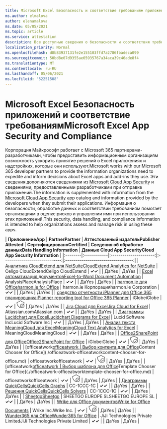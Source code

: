 ```yaml
---
title: Microsoft Excel Безопасность и соответствие требованиям приложения — все приложения
ms.author: elmalova
author: elenamalova
ms.date: 05/05/2021
ms.topic: article
ms.service: attestation
description: Все доступные сведения о безопасности и соответствия требованиям для всех Microsoft Excel приложений.
localization_priority: Normal
ms.openlocfilehash: d8b83937131fe2e155103ffd7a2786fbadeca099
ms.sourcegitcommit: 50bd8e07d9355ae65935767a34aca39c46ade8f4
ms.translationtype: MT
ms.contentlocale: ru-RU
ms.lasthandoff: 05/06/2021
ms.locfileid: "52251508"
---
```

# <a name="microsoft-excel-app-security-and-compliance"></a><span data-ttu-id="129d0-103">Microsoft Excel Безопасность приложений и соответствие требованиям</span><span class="sxs-lookup"><span data-stu-id="129d0-103">Microsoft Excel App Security and Compliance</span></span>

<span data-ttu-id="129d0-104">Корпорация Майкрософт работает с Microsoft 365 партнерами-разработчиками, чтобы предоставить информационным организациям возможность ускорить принятие решений о Excel приложениях и надстройких, которые они используют.</span><span class="sxs-lookup"><span data-stu-id="129d0-104">Microsoft works with our Microsoft 365 developer partners to provide the information organizations need to expedite and inform decisions about Excel apps and add-ins they use.</span></span> <span data-ttu-id="129d0-105">Эти сведения дополняются сведениями из [Microsoft Cloud App Security](https://www.microsoft.com/en-us/enterprise-mobility-security/cloud-app-security) и сведениями, предоставленными разработчиками при отправке приложений.</span><span class="sxs-lookup"><span data-stu-id="129d0-105">The information is supplemented with information from the [Microsoft Cloud App Security](https://www.microsoft.com/en-us/enterprise-mobility-security/cloud-app-security) app catalog and information provided by the developers when they submit their applications.</span></span> <span data-ttu-id="129d0-106">Информация о безопасности, обработке данных и соответствии требованиям помогает организациям в оценке рисков и управлении ими при использовании этих приложений.</span><span class="sxs-lookup"><span data-stu-id="129d0-106">This security, data handling, and compliance information is intended to help organizations assess and manage risk in using these apps.</span></span>

| <span data-ttu-id="129d0-107">**Приложение**</span><span class="sxs-lookup"><span data-stu-id="129d0-107">**App**</span></span> | <span data-ttu-id="129d0-108">**Partner**</span><span class="sxs-lookup"><span data-stu-id="129d0-108">**Partner**</span></span> | <span data-ttu-id="129d0-109">**Аттестованный издатель**</span><span class="sxs-lookup"><span data-stu-id="129d0-109">**Publisher Attested**</span></span> | <span data-ttu-id="129d0-110">**Сертифицировано**</span><span class="sxs-lookup"><span data-stu-id="129d0-110">**Certified**</span></span> | <span data-ttu-id="129d0-111">**Сведения об обработке данных**</span><span class="sxs-lookup"><span data-stu-id="129d0-111">**Data Handling Information**</span></span> | <span data-ttu-id="129d0-112">**Данные Cloud App Security**</span><span class="sxs-lookup"><span data-stu-id="129d0-112">**Cloud App Security Information**</span></span> |
|:--------|:------------|:----------------------:|:-----------------------------:|:----------------------------------:|
| [<span data-ttu-id="129d0-113">Аналитика CloudExtend для NetSuite</span><span class="sxs-lookup"><span data-stu-id="129d0-113">CloudExtend Analytics for NetSuite</span></span>](./celigo-cloudextend-analytics-for-netsuite.md) | <span data-ttu-id="129d0-114">Celigo CloudExtend</span><span class="sxs-lookup"><span data-stu-id="129d0-114">Celigo CloudExtend</span></span> | <span data-ttu-id="129d0-115">**✓**</span><span class="sxs-lookup"><span data-stu-id="129d0-115">**✓**</span></span> |  | <span data-ttu-id="129d0-116">Да</span><span class="sxs-lookup"><span data-stu-id="129d0-116">Yes</span></span> | <span data-ttu-id="129d0-117">Да</span><span class="sxs-lookup"><span data-stu-id="129d0-117">Yes</span></span> |
| [<span data-ttu-id="129d0-118">Excel автоматизация документов</span><span class="sxs-lookup"><span data-stu-id="129d0-118">Excel-to-Word Document Automation</span></span>](./analysisplace-excel-to-word-document-automation.md) | <span data-ttu-id="129d0-119">AnalysisPlace</span><span class="sxs-lookup"><span data-stu-id="129d0-119">AnalysisPlace</span></span> | <span data-ttu-id="129d0-120">**✓**</span><span class="sxs-lookup"><span data-stu-id="129d0-120">**✓**</span></span> |  | <span data-ttu-id="129d0-121">Да</span><span class="sxs-lookup"><span data-stu-id="129d0-121">Yes</span></span> | <span data-ttu-id="129d0-122">Да</span><span class="sxs-lookup"><span data-stu-id="129d0-122">Yes</span></span> |
| [<span data-ttu-id="129d0-123">harmon.ie для Office</span><span class="sxs-lookup"><span data-stu-id="129d0-123">harmon.ie for Office</span></span>](./harmonie-corporation-for-office.md) | <span data-ttu-id="129d0-124">harmon.ie Корпорация</span><span class="sxs-lookup"><span data-stu-id="129d0-124">harmon.ie Corporation</span></span> | <span data-ttu-id="129d0-125">**✓**</span><span class="sxs-lookup"><span data-stu-id="129d0-125">**✓**</span></span> |  | <span data-ttu-id="129d0-126">Да</span><span class="sxs-lookup"><span data-stu-id="129d0-126">Yes</span></span> | <span data-ttu-id="129d0-127">Да</span><span class="sxs-lookup"><span data-stu-id="129d0-127">Yes</span></span> |
| [<span data-ttu-id="129d0-128">средство отчетности iPlanner для Office 365 планировщика</span><span class="sxs-lookup"><span data-stu-id="129d0-128">iPlanner reporting tool for Office 365 Planner</span></span>](./iglobe-iplanner-reporting-tool-for-office-365-planner.md) | <span data-ttu-id="129d0-129">iGlobe</span><span class="sxs-lookup"><span data-stu-id="129d0-129">iGlobe</span></span> | <span data-ttu-id="129d0-130">**✓**</span><span class="sxs-lookup"><span data-stu-id="129d0-130">**✓**</span></span> | <img alt="Certified application badge" src="../media/certified-badge.png" height="25" width="25" /> | <span data-ttu-id="129d0-131">Да</span><span class="sxs-lookup"><span data-stu-id="129d0-131">Yes</span></span> | <span data-ttu-id="129d0-132">Да</span><span class="sxs-lookup"><span data-stu-id="129d0-132">Yes</span></span> |
| [<span data-ttu-id="129d0-133">Jira Cloud для Excel</span><span class="sxs-lookup"><span data-stu-id="129d0-133">Jira Cloud for Excel</span></span>](./atlassiancom-jira-cloud-for-excel.md) | <span data-ttu-id="129d0-134">Atlassian.com</span><span class="sxs-lookup"><span data-stu-id="129d0-134">Atlassian.com</span></span> | <span data-ttu-id="129d0-135">**✓**</span><span class="sxs-lookup"><span data-stu-id="129d0-135">**✓**</span></span> |  | <span data-ttu-id="129d0-136">Да</span><span class="sxs-lookup"><span data-stu-id="129d0-136">Yes</span></span> | <span data-ttu-id="129d0-137">Да</span><span class="sxs-lookup"><span data-stu-id="129d0-137">Yes</span></span> |
| [<span data-ttu-id="129d0-138">Диаграммы Lucidchart для Excel</span><span class="sxs-lookup"><span data-stu-id="129d0-138">Lucidchart Diagrams for Excel</span></span>](./lucid-software-inc-lucidchart-diagrams-for-excel.md) | <span data-ttu-id="129d0-139">Lucid Software Inc</span><span class="sxs-lookup"><span data-stu-id="129d0-139">Lucid Software Inc</span></span> | <span data-ttu-id="129d0-140">**✓**</span><span class="sxs-lookup"><span data-stu-id="129d0-140">**✓**</span></span> |  | <span data-ttu-id="129d0-141">Да</span><span class="sxs-lookup"><span data-stu-id="129d0-141">Yes</span></span> | <span data-ttu-id="129d0-142">Да</span><span class="sxs-lookup"><span data-stu-id="129d0-142">Yes</span></span> |
| [<span data-ttu-id="129d0-143">Анализ текста MeaningCloud для Excel</span><span class="sxs-lookup"><span data-stu-id="129d0-143">MeaningCloud Text Analytics for Excel</span></span>](./meaningcloud-text-analytics-for-excel.md) | <span data-ttu-id="129d0-144">MeaningCloud</span><span class="sxs-lookup"><span data-stu-id="129d0-144">MeaningCloud</span></span> | <span data-ttu-id="129d0-145">**✓**</span><span class="sxs-lookup"><span data-stu-id="129d0-145">**✓**</span></span> |  | <span data-ttu-id="129d0-146">Да</span><span class="sxs-lookup"><span data-stu-id="129d0-146">Yes</span></span> | <span data-ttu-id="129d0-147">Да</span><span class="sxs-lookup"><span data-stu-id="129d0-147">Yes</span></span> |
| [<span data-ttu-id="129d0-148">Office2SharePoint для Office</span><span class="sxs-lookup"><span data-stu-id="129d0-148">Office2SharePoint for Office</span></span>](./iglobe-office2sharepoint-for-office.md) | <span data-ttu-id="129d0-149">iGlobe</span><span class="sxs-lookup"><span data-stu-id="129d0-149">iGlobe</span></span> | <span data-ttu-id="129d0-150">**✓**</span><span class="sxs-lookup"><span data-stu-id="129d0-150">**✓**</span></span> | <img alt="Certified application badge" src="../media/certified-badge.png" height="25" width="25" /> | <span data-ttu-id="129d0-151">Да</span><span class="sxs-lookup"><span data-stu-id="129d0-151">Yes</span></span> | <span data-ttu-id="129d0-152">Да</span><span class="sxs-lookup"><span data-stu-id="129d0-152">Yes</span></span> |
| <span data-ttu-id="129d0-153">[officeatwork</span><span class="sxs-lookup"><span data-stu-id="129d0-153">[officeatwork</span></span> | <span data-ttu-id="129d0-154">Выбор контента для Office](./officeatwork-officeatworkcontent-chooser-for-office.md)</span><span class="sxs-lookup"><span data-stu-id="129d0-154">Content Chooser for Office](./officeatwork-officeatworkcontent-chooser-for-office.md)</span></span> | <span data-ttu-id="129d0-155">officeatwork</span><span class="sxs-lookup"><span data-stu-id="129d0-155">officeatwork</span></span> | <span data-ttu-id="129d0-156">**✓**</span><span class="sxs-lookup"><span data-stu-id="129d0-156">**✓**</span></span> | <img alt="Certified application badge" src="../media/certified-badge.png" height="25" width="25" /> | <span data-ttu-id="129d0-157">Да</span><span class="sxs-lookup"><span data-stu-id="129d0-157">Yes</span></span> | <span data-ttu-id="129d0-158">Да</span><span class="sxs-lookup"><span data-stu-id="129d0-158">Yes</span></span> |
| <span data-ttu-id="129d0-159">[officeatwork</span><span class="sxs-lookup"><span data-stu-id="129d0-159">[officeatwork</span></span> | <span data-ttu-id="129d0-160">Выбор шаблона для Office](./officeatwork-officeatworktemplate-chooser-for-office.md)</span><span class="sxs-lookup"><span data-stu-id="129d0-160">Template Chooser for Office](./officeatwork-officeatworktemplate-chooser-for-office.md)</span></span> | <span data-ttu-id="129d0-161">officeatwork</span><span class="sxs-lookup"><span data-stu-id="129d0-161">officeatwork</span></span> | <span data-ttu-id="129d0-162">**✓**</span><span class="sxs-lookup"><span data-stu-id="129d0-162">**✓**</span></span> | <img alt="Certified application badge" src="../media/certified-badge.png" height="25" width="25" /> | <span data-ttu-id="129d0-163">Да</span><span class="sxs-lookup"><span data-stu-id="129d0-163">Yes</span></span> | <span data-ttu-id="129d0-164">Да</span><span class="sxs-lookup"><span data-stu-id="129d0-164">Yes</span></span> |
| [<span data-ttu-id="129d0-165">Диаграммы QuickCells</span><span class="sxs-lookup"><span data-stu-id="129d0-165">QuickCells Graphs</span></span>](./cc-1c-quickcells-graphs.md) | <span data-ttu-id="129d0-166">CC-1C</span><span class="sxs-lookup"><span data-stu-id="129d0-166">CC-1C</span></span> | <span data-ttu-id="129d0-167">**✓**</span><span class="sxs-lookup"><span data-stu-id="129d0-167">**✓**</span></span> |  | <span data-ttu-id="129d0-168">Да</span><span class="sxs-lookup"><span data-stu-id="129d0-168">Yes</span></span> | <span data-ttu-id="129d0-169">Да</span><span class="sxs-lookup"><span data-stu-id="129d0-169">Yes</span></span> |
| [<span data-ttu-id="129d0-170">Решения QuickCells</span><span class="sxs-lookup"><span data-stu-id="129d0-170">QuickCells Solvers</span></span>](./cc-1c-quickcells-solvers.md) | <span data-ttu-id="129d0-171">CC-1C</span><span class="sxs-lookup"><span data-stu-id="129d0-171">CC-1C</span></span> | <span data-ttu-id="129d0-172">**✓**</span><span class="sxs-lookup"><span data-stu-id="129d0-172">**✓**</span></span> |  | <span data-ttu-id="129d0-173">Да</span><span class="sxs-lookup"><span data-stu-id="129d0-173">Yes</span></span> | <span data-ttu-id="129d0-174">Да</span><span class="sxs-lookup"><span data-stu-id="129d0-174">Yes</span></span> |
| [<span data-ttu-id="129d0-175">Sheetgo</span><span class="sxs-lookup"><span data-stu-id="129d0-175">Sheetgo</span></span>](./sheetgo-europe-sl.md) | <span data-ttu-id="129d0-176">SHEETGO EUROPE SL</span><span class="sxs-lookup"><span data-stu-id="129d0-176">SHEETGO EUROPE SL</span></span> | <span data-ttu-id="129d0-177">**✓**</span><span class="sxs-lookup"><span data-stu-id="129d0-177">**✓**</span></span> |  | <span data-ttu-id="129d0-178">Да</span><span class="sxs-lookup"><span data-stu-id="129d0-178">Yes</span></span> | <span data-ttu-id="129d0-179">Да</span><span class="sxs-lookup"><span data-stu-id="129d0-179">Yes</span></span> |
| [<span data-ttu-id="129d0-180">Wrike для Office документов</span><span class="sxs-lookup"><span data-stu-id="129d0-180">Wrike for Office Documents</span></span>](./wrike-inc-for-office-documents.md) | <span data-ttu-id="129d0-181">Wrike Inc.</span><span class="sxs-lookup"><span data-stu-id="129d0-181">Wrike Inc.</span></span> | <span data-ttu-id="129d0-182">**✓**</span><span class="sxs-lookup"><span data-stu-id="129d0-182">**✓**</span></span> | <img alt="Certified application badge" src="../media/certified-badge.png" height="25" width="25" /> | <span data-ttu-id="129d0-183">Да</span><span class="sxs-lookup"><span data-stu-id="129d0-183">Yes</span></span> | <span data-ttu-id="129d0-184">Да</span><span class="sxs-lookup"><span data-stu-id="129d0-184">Yes</span></span> |
| [<span data-ttu-id="129d0-185">Wunder365 для Office</span><span class="sxs-lookup"><span data-stu-id="129d0-185">Wunder365 for Office</span></span>](./jiji-technologies-private-limited-wunder365-for-office.md) | <span data-ttu-id="129d0-186">JiJi Technologies Private Limited</span><span class="sxs-lookup"><span data-stu-id="129d0-186">JiJi Technologies Private Limited</span></span> | <span data-ttu-id="129d0-187">**✓**</span><span class="sxs-lookup"><span data-stu-id="129d0-187">**✓**</span></span> |  | <span data-ttu-id="129d0-188">Да</span><span class="sxs-lookup"><span data-stu-id="129d0-188">Yes</span></span> | <span data-ttu-id="129d0-189">Да</span><span class="sxs-lookup"><span data-stu-id="129d0-189">Yes</span></span> |
